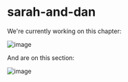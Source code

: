 # sarah-and-dan

We're currently working on this chapter:

![image](https://github.com/user-attachments/assets/8f6522f2-aaf9-40a3-963f-05d6d9c064ed)


And are on this section:

![image](https://github.com/user-attachments/assets/e7e7c86f-1fe1-4d58-be9b-59dc14a7b146)

